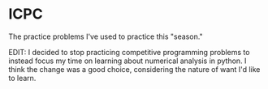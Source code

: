 # ICPC
The practice problems I've used to practice this "season."

EDIT: I decided to stop practicing competitive programming problems to instead focus my time on learning about numerical analysis in python.
I think the change was a good choice, considering the nature of want I'd like to learn.
